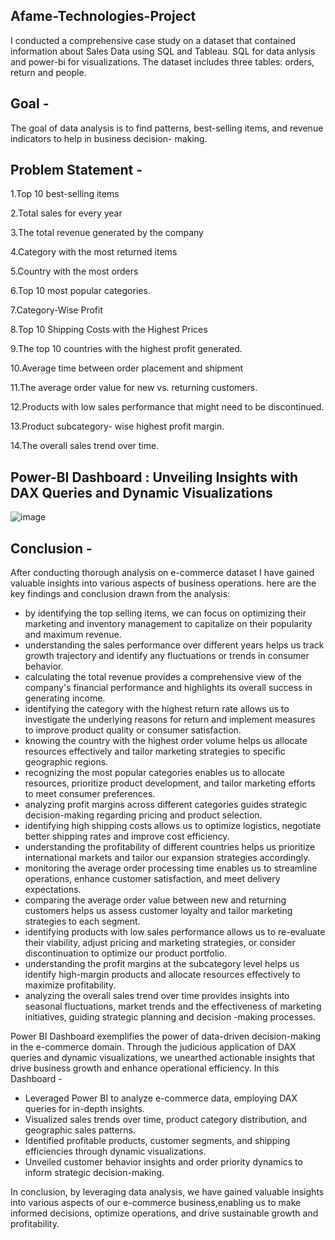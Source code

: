 ## Afame-Technologies-Project
I conducted a comprehensive case study on a dataset that contained information about Sales Data using SQL and Tableau. SQL for data anlysis and power-bi for visualizations. The dataset includes three tables: orders, return and people.

## Goal - 
The goal of data analysis is to find patterns, best-selling items, and revenue indicators to help in business decision-
making.

## Problem Statement - 
1.Top 10 best-selling items

2.Total sales for every year
 
3.The total revenue generated by the company

4.Category with the most returned items

5.Country with the most orders

6.Top 10 most popular categories.

7.Category-Wise Profit

8.Top 10 Shipping Costs with the Highest Prices

9.The top 10 countries with the highest profit generated.

10.Average time between order placement and shipment

11.The average order value for new vs. returning customers.
    
12.Products with low sales performance that might need to be discontinued.
  
13.Product subcategory- wise highest profit margin.

14.The overall sales trend over time.

## Power-BI Dashboard : Unveiling Insights with DAX Queries and Dynamic Visualizations
![image](https://github.com/Radhika190/Afame-Technologies-Projects/assets/128241822/d54fb5e8-67a2-4d81-b13d-5ba343e554a6)


## Conclusion - 
After conducting thorough analysis on e-commerce dataset I have gained valuable insights into various aspects of business operations. here are the key findings and conclusion drawn from the analysis:

* by identifying the top selling items, we can focus on optimizing their marketing and inventory management to capitalize on their popularity and maximum revenue.
* understanding the sales performance over different years helps us track growth trajectory and identify any fluctuations or trends in consumer behavior.
* calculating the total revenue provides a comprehensive view of the company's financial performance and highlights its overall success in generating income.
* identifying the category with the highest return rate allows us to investigate the underlying reasons for return and implement measures to improve product quality or consumer satisfaction.
* knowing the country with the highest order volume helps us allocate resources effectively and tailor marketing strategies to specific geographic regions.
* recognizing the most popular categories enables us to allocate resources, prioritize product development, and tailor marketing efforts to meet consumer preferences.
* analyzing profit margins across different categories guides strategic decision-making regarding pricing and product selection.
* identifying high shipping costs allows us to optimize logistics, negotiate better shipping rates and improve cost efficiency.
* understanding the profitability of different countries helps us prioritize international markets and tailor our expansion strategies accordingly.
* monitoring the average order processing time enables us to streamline operations, enhance customer satisfaction, and meet delivery expectations.
* comparing the average order value between new and returning customers helps us assess customer loyalty and tailor marketing strategies to each segment.
* identifying products with low sales performance allows us to re-evaluate their viability, adjust pricing and marketing strategies, or consider discontinuation to optimize our product portfolio.
* understanding the profit margins at the subcategory level helps us identify high-margin products and allocate resources effectively to maximize profitability.
* analyzing the overall sales trend over time provides insights into seasonal fluctuations, market trends and the effectiveness of marketing initiatives, guiding strategic planning and decision -making processes.

Power BI Dashboard exemplifies the power of data-driven decision-making in the e-commerce domain. Through the judicious application of DAX queries and dynamic visualizations, we unearthed actionable insights that drive business growth and enhance operational efficiency.
In this Dashboard -
* Leveraged Power BI to analyze e-commerce data, employing DAX queries for in-depth insights.
* Visualized sales trends over time, product category distribution, and geographic sales patterns.
* Identified profitable products, customer segments, and shipping efficiencies through dynamic visualizations.
* Unveiled customer behavior insights and order priority dynamics to inform strategic decision-making.

In conclusion, by leveraging data analysis, we have gained valuable insights into various aspects of our e-commerce business,enabling us to make informed decisions, optimize operations, and drive sustainable growth and profitability.



